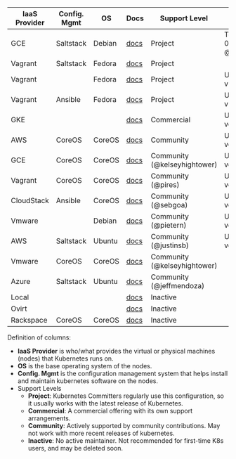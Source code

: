 IaaS Provider  | Config. Mgmt | OS     | Docs                                                   | Support Level                | Notes
-------------- | ------------ | ------ | ----------------------------------------------------   | ---------------------------- | -----
GCE            | Saltstack    | Debian | [docs](../../docs/getting-started-guides/gce.md)       | Project                      | Tested with 0.9.2 by @satnam6502
Vagrant        | Saltstack    | Fedora | [docs](../../docs/getting-started-guides/vagrant.md)   | Project                      |
Vagrant        |              | Fedora | [docs](../../docs/getting-started-guides/fedora/fedora_manual_config.md) | Project    | Uses K8s v0.5-8
Vagrant        | Ansible      | Fedora | [docs](../../docs/getting-started-guides/fedora/fedora_ansible.md)       | Project    | Uses K8s v0.5-8
GKE            |              |        | [docs](https://cloud.google.com/container-engine)      | Commercial                   | Uses K8s version 0.9.2
AWS            | CoreOS       | CoreOS | [docs](../../docs/getting-started-guides/coreos.md)    | Community                    | Uses K8s version 0.9.1
GCE            | CoreOS       | CoreOS | [docs](../../docs/getting-started-guides/coreos.md)    | Community (@kelseyhightower) | Uses K8s version 0.9.1
Vagrant        | CoreOS       | CoreOS | [docs](../../docs/getting-started-guides/coreos.md)    | Community (@pires)           | Uses K8s version 0.9.1
CloudStack     | Ansible      | CoreOS | [docs](../../docs/getting-started-guides/cloudstack.md)| Community (@sebgoa)          | Uses K8s version 0.9.1
Vmware         |              | Debian | [docs](../../docs/getting-started-guides/vsphere.md)   | Community (@pietern)         | Uses K8s version 0.9.1
AWS            | Saltstack    | Ubuntu | [docs](../../docs/getting-started-guides/aws.md)       | Community (@justinsb)        | Uses K8s version 0.5.0
Vmware         | CoreOS       | CoreOS | [docs](../../docs/getting-started-guides/coreos.md)    | Community (@kelseyhightower) |
Azure          | Saltstack    | Ubuntu | [docs](../../docs/getting-started-guides/azure.md)     | Community (@jeffmendoza)     |
Local          |              |        | [docs](../../docs/getting-started-guides/locally.md)   | Inactive                     |
Ovirt          |              |        | [docs](../../docs/getting-started-guides/ovirt.md)     | Inactive                     |
Rackspace      | CoreOS       | CoreOS | [docs](../../docs/getting-started-guides/rackspace.md) | Inactive                     |

Definition of columns:
  - **IaaS Provider** is who/what provides the virtual or physical machines (nodes) that Kubernetes runs on.
  - **OS** is the base operating system of the nodes.
  - **Config. Mgmt** is the configuration management system that helps install and maintain kubernetes software on the
    nodes.
  - Support Levels
    - **Project**:  Kubernetes Committers regularly use this configuration, so it usually works with the latest release
      of Kubernetes.
    - **Commercial**: A commercial offering with its own support arrangements.
    - **Community**: Actively supported by community contributions. May not work with more recent releases of kubernetes.
    - **Inactive**: No active maintainer.  Not recommended for first-time K8s users, and may be deleted soon.
